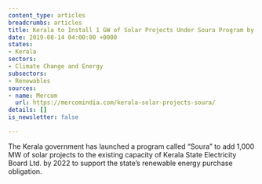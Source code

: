 ```yaml
---
content_type: articles
breadcrumbs: articles
title: Kerala to Install 1 GW of Solar Projects Under Soura Program by 2022
date: 2019-08-14 04:00:00 +0000
states:
- Kerala
sectors:
- Climate Change and Energy
subsectors:
- Renewables
sources:
- name: Mercom
  url: https://mercomindia.com/kerala-solar-projects-soura/
details: []
is_newsletter: false

---
```

The Kerala government has launched a program called “Soura” to add 1,000 MW of solar projects to the existing capacity of Kerala State Electricity Board Ltd. by 2022 to support the state’s renewable energy purchase obligation.
